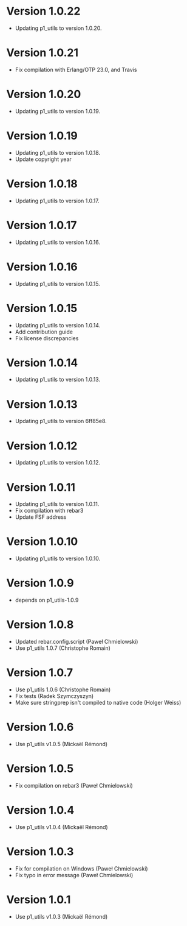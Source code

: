 # Version 1.0.22

* Updating p1_utils to version 1.0.20.

# Version 1.0.21

* Fix compilation with Erlang/OTP 23.0, and Travis

# Version 1.0.20

* Updating p1_utils to version 1.0.19.

# Version 1.0.19

* Updating p1_utils to version 1.0.18.
* Update copyright year

# Version 1.0.18

* Updating p1_utils to version 1.0.17.

# Version 1.0.17

* Updating p1_utils to version 1.0.16.

# Version 1.0.16

* Updating p1_utils to version 1.0.15.

# Version 1.0.15

* Updating p1_utils to version 1.0.14.
* Add contribution guide
* Fix license discrepancies

# Version 1.0.14

* Updating p1_utils to version 1.0.13.

# Version 1.0.13

* Updating p1_utils to version 6ff85e8.

# Version 1.0.12

* Updating p1_utils to version 1.0.12.

# Version 1.0.11

* Updating p1_utils to version 1.0.11.
* Fix compilation with rebar3
* Update FSF address

# Version 1.0.10

* Updating p1_utils to version 1.0.10.

# Version 1.0.9

* depends on p1_utils-1.0.9

# Version 1.0.8

* Updated rebar.config.script (Paweł Chmielowski)
* Use p1_utils 1.0.7 (Christophe Romain)

# Version 1.0.7

* Use p1_utils 1.0.6 (Christophe Romain)
* Fix tests (Radek Szymczyszyn)
* Make sure stringprep isn't compiled to native code (Holger Weiss)

# Version 1.0.6

* Use p1_utils v1.0.5 (Mickaël Rémond)

# Version 1.0.5

* Fix compilation on rebar3 (Paweł Chmielowski)

# Version 1.0.4

* Use p1_utils v1.0.4 (Mickaël Rémond)

# Version 1.0.3

* Fix for compilation on Windows (Paweł Chmielowski)
* Fix typo in error message (Paweł Chmielowski)

# Version 1.0.1

* Use p1_utils v1.0.3 (Mickaël Rémond)
